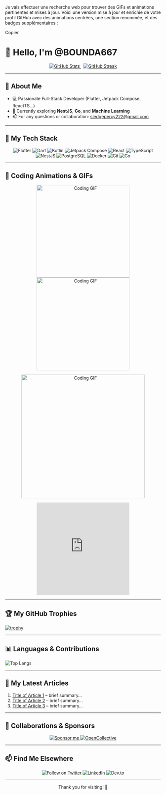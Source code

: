 Je vais effectuer une recherche web pour trouver des GIFs et animations pertinentes et mises à jour.
Voici une version mise à jour et enrichie de votre profil GitHub avec des animations centrées, une section renommée, et des badges supplémentaires :

Copier
# 👋 Hello, I'm **@BOUNDA667**

<p align="center">
   <a href="https://github.com/BOUNDA667">
      <img src="https://github-readme-stats.vercel.app/api?username=BOUNDA667&show_icons=true&theme=radical" alt="GitHub Stats" />
   </a>
   &nbsp;
   <a href="https://github.com/BOUNDA667">
      <img src="https://github-readme-streak-stats.herokuapp.com?user=BOUNDA667&theme=dark&date_format=M%20j%5B%2C%20Y%5D" alt="GitHub Streak" />
   </a>
</p>

---

## 🚀 About Me

- 💻 Passionate Full-Stack Developer (Flutter, Jetpack Compose, ReactTS…)
- 🌱 Currently exploring **NestJS**, **Go**, and **Machine Learning**
- 📫 For any questions or collaboration: [sledgepercy222@gmail.com](mailto:sledgepercy222@gmail.com)

---

## 🔧 My Tech Stack

<p align="center">
   <img src="https://img.shields.io/badge/Flutter-02569B?logo=flutter&style=for-the-badge" alt="Flutter"/>
   <img src="https://img.shields.io/badge/Dart-0175C2?logo=dart&style=for-the-badge" alt="Dart"/>
   <img src="https://img.shields.io/badge/Kotlin-0095D5?logo=kotlin&style=for-the-badge" alt="Kotlin"/>
   <img src="https://img.shields.io/badge/Jetpack%20Compose-4285F4?logo=android&style=for-the-badge" alt="Jetpack Compose"/>
   <img src="https://img.shields.io/badge/React-20232A?logo=react&style=for-the-badge" alt="React"/>
   <img src="https://img.shields.io/badge/TypeScript-3178C6?logo=typescript&style=for-the-badge" alt="TypeScript"/>
   <img src="https://img.shields.io/badge/NestJS-E0234E?logo=nestjs&style=for-the-badge" alt="NestJS"/>
   <img src="https://img.shields.io/badge/Postgres-336791?logo=postgresql&style=for-the-badge" alt="PostgreSQL"/>
   <img src="https://img.shields.io/badge/Docker-2496ED?logo=docker&style=for-the-badge" alt="Docker"/>
   <img src="https://img.shields.io/badge/Git-F05032?logo=git&style=for-the-badge" alt="Git"/>
   <img src="https://img.shields.io/badge/Go-00ADD8?logo=go&style=for-the-badge" alt="Go"/>
</p>

---

## 🎨 Coding Animations & GIFs

<p align="center">
   <img src="https://media.giphy.com/media/LmNwrBhejkK9EFP504/giphy.gif" alt="Coding GIF" width="300"/>
   <img src="https://media.giphy.com/media/LmNwrBhejkK9EFP504/giphy.gif" alt="Coding GIF" width="300" />

   <p align="center">
  <img src="https://media.giphy.com/media/LmNwrBhejkK9EFP504/giphy.gif" alt="Coding GIF" width="400" />
</p>
<p align="center">
  <iframe src="https://lottie.host/embed/e5d16c4f-1277-472d-8f9f-6e5e9b8f3a3e/KVl6wOVE54.json" frameborder="0" width="300" height="300"></iframe>
</p>
   
</p>

---

## 🏆 My GitHub Trophies

[![trophy](https://github-profile-trophy.vercel.app/?username=BOUNDA667&theme=radical&column=4)](https://github.com/ryo-ma/github-profile-trophy)

---

## 📊 Languages & Contributions

![Top Langs](https://github-readme-stats.vercel.app/api/top-langs/?username=BOUNDA667&layout=compact&theme=radical)

---

## 📝 My Latest Articles

1. [Title of Article 1](#) – brief summary…
2. [Title of Article 2](#) – brief summary…
3. [Title of Article 3](#) – brief summary…

---

## 🤝 Collaborations & Sponsors

<p align="center">
   <a href="https://github.com/sponsors/BOUNDA667">
      <img src="https://img.shields.io/badge/Sponsor-You%20have%20the%20power-FE428E?logo=github&style=for-the-badge" alt="Sponsor me"/>
   </a>
   <a href="https://opencollective.com/BOUNDA667">
      <img src="https://img.shields.io/badge/OpenCollective-Join%20the%20team-1F3B5D?logo=opencollective&style=for-the-badge" alt="OpenCollective"/>
   </a>
</p>

---

## 📫 Find Me Elsewhere

<p align="center">
   <a href="https://twitter.com/BOUNDA667">
      <img src="https://img.shields.io/twitter/follow/BOUNDA667?logo=twitter&style=for-the-badge" alt="Follow on Twitter"/>
   </a>
   <a href="https://linkedin.com/in/BOUNDA667">
      <img src="https://img.shields.io/badge/LinkedIn-Connect-blue?logo=linkedin&style=for-the-badge" alt="LinkedIn"/>
   </a>
   <a href="https://dev.to/BOUNDA667">
      <img src="https://img.shields.io/badge/Dev.to-Follow-0A0A0A?logo=devdotto&style=for-the-badge" alt="Dev.to"/>
   </a>
</p>

---

<p align="center">
Thank you for visiting! 🚀
</p>

